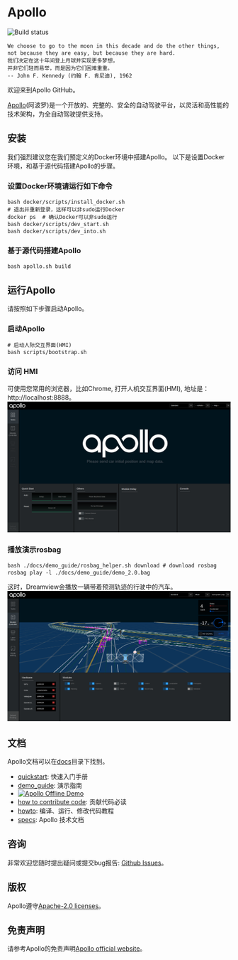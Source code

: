 # Apollo

![Build status](https://api.travis-ci.org/ApolloAuto/apollo.svg?branch=master)

```
We choose to go to the moon in this decade and do the other things,
not because they are easy, but because they are hard.
我们决定在这十年间登上月球并实现更多梦想，
并非它们轻而易举，而是因为它们困难重重。
-- John F. Kennedy (约翰 F. 肯尼迪), 1962
```

欢迎来到Apollo GitHub。

[Apollo](http://apollo.auto)(阿波罗)是一个开放的、完整的、安全的自动驾驶平台，以灵活和高性能的技术架构，为全自动驾驶提供支持。

## 安装

我们强烈建议您在我们预定义的Docker环境中搭建Apollo。
以下是设置Docker环境，和基于源代码搭建Apollo的步骤。

### 设置Docker环境请运行如下命令

```
bash docker/scripts/install_docker.sh
# 退出并重新登录，这样可以非sudo运行Docker
docker ps  # 确认Docker可以非sudo运行
bash docker/scripts/dev_start.sh
bash docker/scripts/dev_into.sh
```

### 基于源代码搭建Apollo

```
bash apollo.sh build
```

## 运行Apollo
请按照如下步骤启动Apollo。
### 启动Apollo
```
# 启动人际交互界面(HMI)
bash scripts/bootstrap.sh
```
### 访问 HMI
可使用您常用的浏览器，比如Chrome, 打开人机交互界面(HMI), 地址是：http://localhost:8888。
![Enable bootstrap](docs/demo_guide/images/apollo_bootstrap_screen.png)

### 播放演示rosbag
```
bash ./docs/demo_guide/rosbag_helper.sh download # download rosbag
rosbag play -l ./docs/demo_guide/demo_2.0.bag
```

这时，Dreamview会播放一辆带着预测轨迹的行驶中的汽车。
![Dreamview with Trajectory](docs/demo_guide/images/dv_trajectory.png)

## 文档
Apollo文档可以在[docs](https://github.com/ApolloAuto/apollo/blob/master/docs/)目录下找到。
   * [quickstart](https://github.com/ApolloAuto/apollo/blob/master/docs/quickstart/): 快速入门手册
   * [demo_guide](https://github.com/ApolloAuto/apollo/blob/master/docs/demo_guide/): 演示指南
   * [![Apollo Offline Demo](https://img.youtube.com/vi/Q4BawiLWl8c/0.jpg)](https://www.youtube.com/watch?v=Q4BawiLWl8c)
   * [how to contribute code](https://github.com/ApolloAuto/apollo/blob/master/CONTRIBUTING.md): 贡献代码必读
   * [howto](https://github.com/ApolloAuto/apollo/blob/master/docs/howto/): 编译、运行、修改代码教程
   * [specs](https://github.com/ApolloAuto/apollo/blob/master/docs/specs/): Apollo 技术文档

## 咨询

非常欢迎您随时提出疑问或提交bug报告: [Github Issues](https://github.com/ApolloAuto/apollo/issues)。

## 版权
Apollo遵守[Apache-2.0 licenses](License)。

## 免责声明
请参考Apollo的免责声明[Apollo official website](http://apollo.auto/docs/disclaimer_cn.html)。
